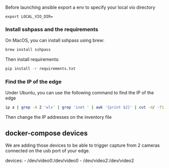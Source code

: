 Before launching ansible export a env to specify your local vio directory
```
export LOCAL_VIO_DIR=
```


### Install sshpass and the requirements

On MacOS, you can install sshpass using brew:
```bash
brew install sshpass
```

Then install requirements:
```bash
pip install -r requirements.txt
```

### Find the IP of the edge

Under Ubuntu, you can use the following command to find the IP of the edge
```bash
ip a | grep -A 2 'wlx' | grep 'inet ' | awk '{print $2}' | cut -d/ -f1
```

Then change the IP addresses on the inventory file

## docker-compose devices

We are adding those devices to be able to trigger capture from 2 cameras connected on the usb port of your edge.

devices:
    - /dev/video0:/dev/video0
    - /dev/video2:/dev/video2